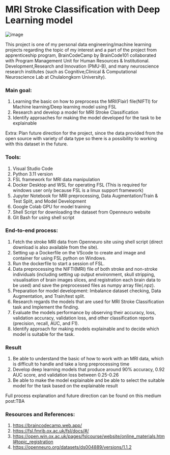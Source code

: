 # MRI Stroke Classification with Deep Learning model

![image](https://github.com/user-attachments/assets/552d6c61-9245-41a2-8976-6784e0fe413c)

This project is one of my personal data engineering/machine learning projects regarding the topic of my interest and a part of the project from apprenticeship program, BrainCodeCamp by BrainCode101 collaborated with Program Management Unit for Human Resources & Institutional. Development,Research and Innovation (PMU-B), and many neuroscience research institutes (such as Cognitive,Clinical & Computational
Neuroscience Lab at Chulalongkorn University).

### Main goal: 
1. Learning the basic on how to preprocess the MRI(Flair) file(NIFTI) for Machine learning/Deep learning model using FSL
2. Research and develop a model for MRI Stroke Classification 
3. Identify approaches for making the model developed for the task to be explainable

Extra: Plan future direction for the project, since the data provided from the open source with variety of data type so there is a possibility to working with this dataset in the future.

### Tools:
1. Visual Studio Code
2. Python 3.11 version
3. FSL framework for MRI data manipulation
4. Docker Desktop and WSL for operating FSL (This is required for windows user only because FSL is a linux support framework)
5. Jupyter Notebook for MRI preprocessing, Data Augmentation/Train & Test Split, and Model Development
6. Google Colab GPU for model training
7. Shell Script for downloading the dataset from Openneuro website
8. Git Bash for using shell script

### End-to-end process:
1. Fetch the stroke MRI data from Openneuro site using shell script (direct download is also available from the site). 
2. Setting up a Dockerfile on the VScode to create and image and container for using FSL python on Windows.
3. Run the dockerfile to start a session of FSL.
4. Data preprocessing the NIFTI(MRI) file of both stroke and non-stroke individuals (including setting up output environment, skull stripping, visualisation of brain images slices, and registration each brain data to be used) and save the preprocessed files as numpy array file(.npz).
5. Preparation for model development: Imbalance dataset checking, Data Augmentation, and Train/test split. 
6. Research regards the models that are used for MRI Stroke Classification task and Implement the finding.
7. Evaluate the models performance by observing their accuracy, loss, validation accuracy, validation loss, and other classification reports (precision, recall, AUC, and F1).
8. Identify approach for making models explainable and to decide which model is suitable for the task.


### Result
1. Be able to understand the basic of how to work with an MRI data, which is difficult to handle and take a long preprocessing time
2. Develop deep learning models that produce around 90% accuracy, 0.92 AUC score, and validation loss between 0.25-0.26
3. Be able to make the model explainable and be able to select the suitable model for the task based on the explainable result

Full process explanation and future direction can be found on this medium post:TBA

### Resources and References:
1. https://braincodecamp.web.app/
2. https://fsl.fmrib.ox.ac.uk/fsl/docs/#/
3. https://open.win.ox.ac.uk/pages/fslcourse/website/online_materials.html#topic_registration
4. https://openneuro.org/datasets/ds004889/versions/1.1.2

